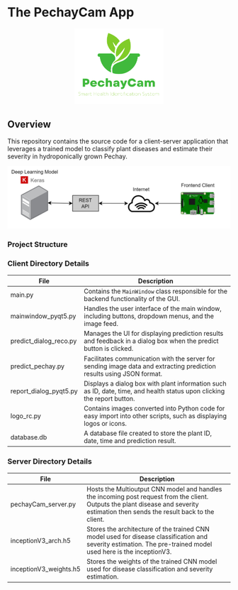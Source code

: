 # The PechayCam App
<p align="center">
  <img src="icons/PechayCam App Logo.png" alt="Logo" width="200">
</p>

## Overview

This repository contains the source code for a client-server application that leverages a trained model to classify plant diseases and estimate their severity in hydroponically grown Pechay.

<p align="center">
  <img src="icons/Overall architecture 2.jpg" alt="Logo">
</p>

### Project Structure
### Client Directory Details

| File                  | Description                                                                                                             |
|-----------------------|-------------------------------------------------------------------------------------------------------------------------|
| main.py               |  Contains the `MainWindow` class responsible for the backend functionality of the GUI.                                   |
| mainwindow_pyqt5.py   | Handles the user interface of the main window, including buttons, dropdown menus, and the image feed.                   |
| predict_dialog_reco.py| Manages the UI for displaying prediction results and feedback in a dialog box when the predict button is clicked.       |
| predict_pechay.py     | Facilitates communication with the server for sending image data and extracting prediction results using JSON format.   |
| report_dialog_pyqt5.py| Displays a dialog box with plant information such as ID, date, time, and health status upon clicking the report button. |
| logo_rc.py            | Contains images converted into Python code for easy import into other scripts, such as displaying logos or icons.       |
| database.db           | A database file created to store the plant ID, date, time and prediction result.                                        |

### Server Directory Details

| File                   | Description                                                                                                              |
|------------------------|--------------------------------------------------------------------------------------------------------------------------|
| pechayCam_server.py    | Hosts the Multioutput CNN model and handles the incoming post request from the client. Outputs the plant disease and severity estimation then sends the result back to the client. |
| inceptionV3_arch.h5    | Stores the architecture of the trained CNN model used for disease classification and severity estimation. The pre-trained model used here is the inceptionV3. |
| inceptionV3_weights.h5 | Stores the weights of the trained CNN model used for disease classification and severity estimation. |
